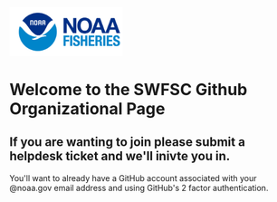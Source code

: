 <img src="https://github.com/SWFSC/.github/blob/0a09ab0a9c347e2ebe612d7f5a457b6d8bafa663/profile/noaa_fisheries_logoh.png" width="200">
<h1>Welcome to the SWFSC Github Organizational Page</h1>
<h2>If you are wanting to join please submit a helpdesk ticket and we'll inivte you in.</h2>
You'll want to already have a GitHub account associated with your @noaa.gov email address and using GitHub's 2 factor authentication.
